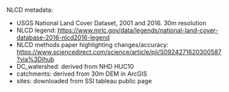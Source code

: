 NLCD metadata: 
* USGS National Land Cover Dataset, 2001 and 2016. 30m resolution
* NLCD legend: https://www.mrlc.gov/data/legends/national-land-cover-database-2016-nlcd2016-legend
* NLCD methods paper highlighting changes/accuracy: https://www.sciencedirect.com/science/article/pii/S0924271620300587?via%3Dihub
* DC_watershed: derived from NHD HUC10
* catchments: derived from 30m DEM in ArcGIS
* sites: downloaded from SSI tableau public page
